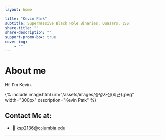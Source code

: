 ```yaml
---
layout: home

title: "Kevin Park"
subtitle: Supermassive Black Hole Binaries, Quasars, LSST
share-title: ""
share-description: ""
support-promo-box: true
cover-img:
    - ""
---
```


# About me

Hi! I'm Kevin.

{% include image.html url="/assets/images/증명사진(최근).jpeg" width="300px" description="Kevin Park" %}

## Contact Me at:

- 📧 [ksp2136@columbia.edu](mailto:ksp2136@columbia.edu)
---
